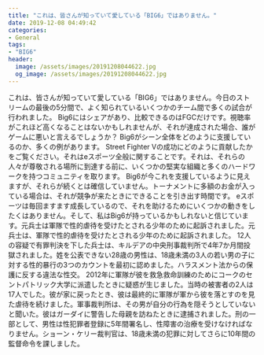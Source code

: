 ```yaml
---
title: "これは、皆さんが知っていて愛している「BIG6」ではありません。"
date: 2019-12-08 04:49:42
categories:
- General
tags:
- "BIG6"
header:
  image: /assets/images/20191208044622.jpg
  og_image: /assets/images/20191208044622.jpg
---
```


これは、皆さんが知っていて愛している「BIG6」ではありません。今日のストリームの最後の5分間で、よく知られているいくつかのチーム間で多くの試合が行われました。 Big6にはシェアがあり、比較できるのはFGCだけです。視聴率がこれほど高くなることはないかもしれませんが、それが達成された場合、誰がゲームに悪いと言えるでしょうか？ Big6がシーン全体をどのように支援しているのか、多くの例があります。 Street Fighter Vの成功にどのように貢献したかをご覧ください。それはeスポーツ全般に関することです。それは、それらの人々が尊敬される場所に到達する前に、いくつかの堅実な組織と多くのハードワークを持つコミュニティを取ります。 Big6が今これを支援しているように見えますが、それらが続くとは確信していません。トーナメントに多額のお金が入っている場合は、それが競争が来たときにできることを引き出す時間です。 eスポーツは毎回ますます成長しているので、それを助けるためにいくつかの動きをしたくはありません。そして、私はBig6が持っているかもしれないと信じています。元兵士は軍隊で性的虐待を受けたとされる少年のために起訴されました。元兵士は、軍隊で性的虐待を受けたとされる少年のために起訴されました。 12人の容疑で有罪判決を下した兵士は、キルデアの中央刑事裁判所で4年7か月間投獄されました。姓を公表できない28歳の男性は、18歳未満の3人の若い男の子に対する性的暴行の3つのカウントを最初に認めました。ハラスメント法からの保護に反する違法な性交。 2012年に軍隊が彼を救急救命訓練のためにコークのセントパトリック大学に派遣したときに疑惑が生じました。当時の被害者の2人は17人でした。彼が家に戻ったとき、彼は最終的に軍隊が軍から彼を落とすのを見た虐待を続けました。軍事裁判所は、その男が自分の行為を隠そうとしていないと聞いた。彼はガーダイに警告した母親を訪ねたときに逮捕されました。刑の一部として、男性は性犯罪者登録に5年間署名し、性障害の治療を受けなければなりません。ショーン・ケリー裁判官は、18歳未満の犯罪に対してさらに10年間の監督命令を課しました。
